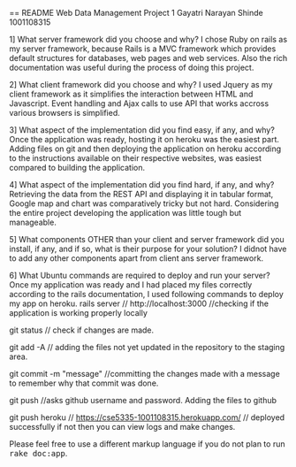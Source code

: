 == README
Web Data Management Project 1
Gayatri Narayan Shinde
1001108315

1]  What server framework did you choose and why?
I chose Ruby on rails as my server framework, because Rails is a MVC framework which provides default structures for databases, web pages and web services. Also the rich documentation was useful during the process of doing this project.

2] What client framework did you choose and why?
I used Jquery as my client framework as it simplifies the interaction between HTML and Javascript. Event handling and Ajax calls to use API that works accross various browsers is simplified.

3] What aspect of the implementation did you find easy, if any, and why?
Once the application was ready, hosting it on heroku was the easiest part. Adding files on git and then deploying the application on heroku according to the instructions available on their respective websites, was easiest compared to building the application.

4] What aspect of the implementation did you find hard, if any, and why?
Retrieving the data from the REST API and displaying it in tabular format, Google map and chart was comparatively tricky but not hard. Considering the entire project developing the application was little tough but manageable.

5] What components OTHER than your client and server framework did you install,
if any, and if so, what is their purpose for your solution?
I didnot have to add any other components apart from client ans server framework.

6] What Ubuntu commands are required to deploy and run your server?
Once my application was ready and I had placed my files correctly according to the rails documentation, I used following commands to deploy my app on heroku.
rails server //  http://localhost:3000  //checking if the application is working properly locally

git status // check if changes are made.

git add -A // adding the files not yet updated in the repository to the staging area.

git commit -m "message" //committing the changes made with a message to remember why that commit was done.

git push  //asks github username and password. Adding the files to github

git push heroku  // https://cse5335-1001108315.herokuapp.com/    // deployed successfully if not then you can view logs and make changes.



Please feel free to use a different markup language if you do not plan to run
<tt>rake doc:app</tt>.
